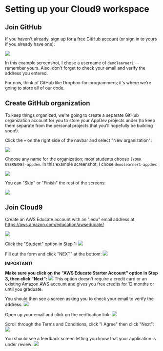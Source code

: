 # Setting up your Cloud9 workspace

## Join GitHub

If you haven't already, [sign up for a free GitHub account](https://github.com/join) \(or sign in to yours if you already have one\):

![](/assets/join-github.png)

In this example screenshot, I chose a username of `demolearner1` — remember yours. Also, don't forget to check your email and verify the address you entered.

For now, think of GitHub like Dropbox-for-programmers; it's where we're going to store all of our code.

## Create GitHub organization

To keep things organized, we're going to create a separate GitHub organization account for you to store your AppDev projects under \(to keep them separate from the personal projects that you'll hopefully be building soon!\).

Click the `+` on the right side of the navbar and select "New organization":

![](/assets/new-organization.png)

Choose any name for the organization; most students choose `[YOUR USERNAME]-appdev`. In this example screenshot, I chose `demolearner1-appdev`:

![](/assets/org-name.png)

You can "Skip" or "Finish" the rest of the screens:

![](/assets/finish-org.png)

## Join Cloud9


Create an AWS Educate account with an ".edu" email address at https://aws.amazon.com/education/awseducate/

![](/assets/join-aws-educate-1.png)

Click the "Student" option in Step 1:
![](/assets/join-aws-educate-2.png)

Fill out the form and click "NEXT" at the bottom:
![](/assets/join-aws-educate-3.png)

**IMPORTANT!**

**Make sure you click on the "AWS Educate Starter Account" option in Step 3, then click "Next":**
![](/assets/join-aws-educate-4.png)
This option doesn't require a credit card or an existing Amazon AWS account and gives you free credits for 12 months or until you graduate. 

You should then see a screen asking you to check your email to verify the address. ![](/assets/join-aws-educate-5.png)

Open up your email and click on the verification link:
![](/assets/join-aws-educate-6.png)

Scroll through the Terms and Conditions, click "I Agree" then click "Next":
![](/assets/join-aws-educate-7.png)

You should see a feedback screen letting you know that your application is under review:
![](/assets/join-aws-educate-8.png)